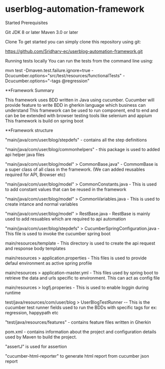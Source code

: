 # userblog-automation-framework

Started Prerequisites 

Git 
JDK 8 or later 
Maven 3.0 or later 

Clone To get started you can simply clone this repository using git:

https://github.com/Sridharv-ec/userblog-automation-framework.git

Running tests locally You can run the tests from the command line using:

mvn test -Dmaven.test.failure.ignore=true -Dcucumber.options="src/test/resources/functionalTests" -Dcucumber.options="-tags @regression"

**Framework Summary

This framework uses BDD written in Java using cucumber. Cucumber will provide feature to write BDD in gherkin language which business can understand
This framework can be used to run component, end to end and can be be extended with browser testing tools like selenium and appium
This framework is build on spring boot

**Framework structure

"main/java/com/user/blog/stepdefs" - contains all the step definitions

"main/java/com/user/blog/commonhelpers" - this package is used to added api helper java files

"main/java/com/user/blog/model" > CommonBase.java" - CommomBase is a super class of all class in the framework. 
(We can added reusables required for API, Browser etc)

"main/java/com/user/blog/model" > CommonConstants.java - This is used to add constant values that can be reused in the framework

"main/java/com/user/blog/model" > CommonVariables.java - This is used to create intance and normal variables

"main/java/com/user/blog/model" > RestBase.java - RestBase is mainly used to add resuables which are required to api automation

"main/java/com/user/blog/stepdefs" > CucumberSpringConfiguration.java - This file is used to invoke the cucumber spring boot

main/resources/template - This directory is used to create the api request and response body templates

main/resources > application.properties - This files is used to provide defaul environment as active spring profile

main/resources > application-master.yml - This files used by spring boot to retrieve the data and urls specific to environment. This can act as config file

main/resources > logfj.properies - This is used to enable loggin during runtime

test/java/resources/com/user/blog > UserBlogTestRunner -- This is the cucumber test runner fields used to run the BDDs with specific tags for ex: regression, happypath etc

"test/java/resources/features" - contains feature files written in Gherkin

pom.xml - contains information about the project and configuration details used by Maven to build the project.

"assertJ" is used for assertion

"cucumber-html-reporter" to generate html report from cucumber json report

